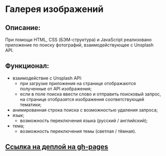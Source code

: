 # Галерея изображений
## Описание:
При помощи HTML, CSS (БЭМ-структура) и JavaScript реализовано приложение по поиску фотографий, взаимодействующее с Unsplash API.
## Функционал:
+ взаимодействие с Unsplash API:
  - при загрузке приложения на странице отображаются полученные от API изображения;
  - если в поле поиска ввести слово и отправить поисковый запрос, на странице отобразятся изображения соответствующей тематики;
+ анимированная строка поиска с возможностью удаления запроса;
+ язык;
  - возможность переключения языка (русский / английский);
+ тема;
  - возможность переключения темы (светлая / тёмная).
## [Ссылка на деплой на gh-pages](https://iamkda-q.github.io/rss-stage0/js30_2.2-image-galery/)